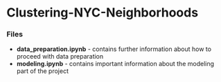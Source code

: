 # Clustering-NYC-Neighborhoods

### Files

- **data_preparation.ipynb** - contains further information about how to proceed with data preparation
- **modeling.ipynb** - contains important information about the modeling part of the project



